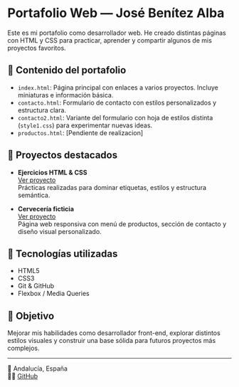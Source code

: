 # Portafolio Web — José Benítez Alba

Este es mi portafolio como desarrollador web. He creado distintas páginas con HTML y CSS para practicar, aprender y compartir algunos de mis proyectos favoritos.

## 🧩 Contenido del portafolio

- `index.html`: Página principal con enlaces a varios proyectos. Incluye miniaturas e información básica.
- `contacto.html`: Formulario de contacto con estilos personalizados y estructura clara.
- `contacto2.html`: Variante del formulario con hoja de estilos distinta (`style1.css`) para experimentar nuevas ideas.
- `productos.html`: [Pendiente de realizacion]

## 📸 Proyectos destacados

- **Ejercicios HTML & CSS**  
  [Ver proyecto](https://josebenitezalba.github.io/ejercicios-html-css/)  
  Prácticas realizadas para dominar etiquetas, estilos y estructura semántica.

- **Cervecería ficticia**  
  [Ver proyecto](https://josebenitezalba.github.io/cerveceria/)  
  Página web responsiva con menú de productos, sección de contacto y diseño visual personalizado.

## 🎨 Tecnologías utilizadas

- HTML5
- CSS3
- Git & GitHub
- Flexbox / Media Queries

## 🧠 Objetivo

Mejorar mis habilidades como desarrollador front-end, explorar distintos estilos visuales y construir una base sólida para futuros proyectos más complejos.

---

📍 Andalucía, España  
🧑‍💻 [GitHub](https://github.com/JoseBenitezAlba)  
